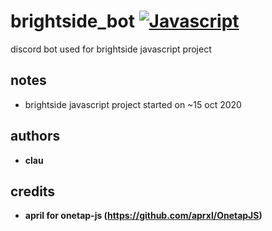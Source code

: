 # brightside_bot [![Javascript](https://img.shields.io/badge/language-Javascript-%23f34b7d.svg)](https://en.wikipedia.org/wiki/JavaScript)

discord bot used for brightside javascript project

## notes
- brightside javascript project started on ~15 oct 2020

## authors
* **clau**

## credits
* **april for onetap-js (https://github.com/aprxl/OnetapJS)**